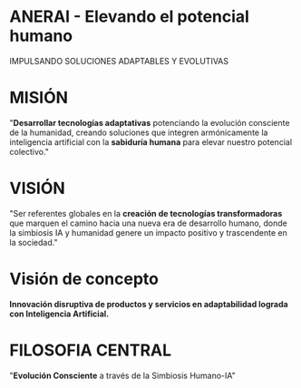 # ANERAI - Elevando el potencial humano
IMPULSANDO SOLUCIONES ADAPTABLES Y EVOLUTIVAS

# MISIÓN
"**Desarrollar tecnologías adaptativas** potenciando la evolución consciente de la humanidad, creando soluciones que integren armónicamente la inteligencia artificial con la **sabiduría humana** para elevar nuestro potencial colectivo."

# VISIÓN
"Ser referentes globales en la **creación de tecnologías transformadoras** que marquen el camino hacia una nueva era de desarrollo humano, donde la simbiosis IA y humanidad genere un impacto positivo y trascendente en la sociedad."

# Visión de concepto
**Innovación disruptiva de productos y servicios en adaptabilidad lograda con Inteligencia Artificial.**

# FILOSOFIA CENTRAL
"**Evolución Consciente** a través de la Simbiosis Humano-IA"

